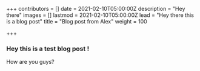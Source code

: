+++
contributors = []
date = 2021-02-10T05:00:00Z
description = "Hey there"
images = []
lastmod = 2021-02-10T05:00:00Z
lead = "Hey there this is a blog post"
title = "Blog post from Alex"
weight = 100

+++
### Hey this is a test blog post !

How are you guys?